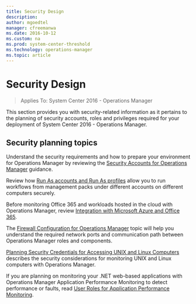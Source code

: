 ```yaml
---
title: Security Design
description:
author: mgoedtel
manager: cfreemanwa
ms.date: 2016-10-12
ms.custom: na
ms.prod: system-center-threshold
ms.technology: operations-manager
ms.topic: article
---
```


# Security Design

>Applies To: System Center 2016 - Operations Manager

This section provides you with security-related information as it pertains to the planning of security accounts, roles and privileges required for your deployment of System Center 2016 - Operations Manager.

## Security planning topics

Understand the security requirements and how to prepare your environment for Operations Manager by reviewing the [Security Accounts for Operations Manager](planning-security-accounts.md) guidance.

Review how [Run As accounts and Run As profiles](planning-security-run-as-accounts-profiles.md) allow you to run workflows from management packs under different accounts on different computers securely.  

Before monitoring Office 365 and workloads hosted in the cloud with Operations Manager, review  [Integration with Microsoft Azure and Office 365](planning-security-microsoft-cloud.md).

The [Firewall Configuration for Operations Manager](planning-security-configuring-a-firewall.md) topic will help you understand the required network ports and communication path between Operations Manager roles and components.

[Planning Security Credentials for Accessing UNIX and Linux Computers](planning-security-credentials-for-accessing-unix-and-linux-computers.md) describes the security considerations for monitoring UNIX and Linux computers with Operations Manager.

If you are planning on monitoring your .NET web-based applications with Operations Manager Application Performance Monitoring to detect performance or faults, read [User Roles for Application Performance Monitoring](planning-security-user-roles-for-apm.md).